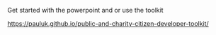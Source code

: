 Get started with the powerpoint and or use the toolkit

https://pauluk.github.io/public-and-charity-citizen-developer-toolkit/
